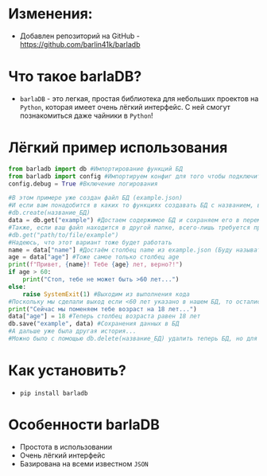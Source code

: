# Изменения:
- Добавлен репозиторий на GitHub - https://github.com/barlin41k/barladb


# Что такое barlaDB?
- `barlaDB` - это легкая, простая библиотека для небольших проектов на `Python`, которая имеет очень лёгкий интерфейс. С ней смогут познакомиться даже чайники в `Python`!

# Лёгкий пример использования
```python
from barladb import db #Импортирование функций БД
from barladb import config #Импортируем конфиг для того чтобы подключить логирование действий
config.debug = True #Включение логирования

#В этом примере уже создан файл БД (example.json)
#И если вам понадобится в каких то функциях создавать БД с названием, воспользуйтесь
#db.create(название_БД)
data = db.get("example") #Достаем содержимое БД и сохраняем его в переменную data. Заметьте, что мы не пишем расширение (.json)
#Также, если ваш файл находится в другой папке, всего-лишь требуется прописать другой путь, к примеру
#db.get("path/to/file/example")
#Надеюсь, что этот вариант тоже будет работать
name = data["name"] #Достаём столбец name из example.json (Буду называть дальше это как "БД")
age = data["age"] #Тоже самое только столбец age
print(f"Привет, {name}! Тебе {age} лет, верно?!")
if age > 60:
    print("Стоп, тебе не может быть >60 лет...")
else:
    raise SystemExit(1) #Выходим из выполнения кода
#Поскольку мы сделали выход если <60 лет указано в нашем БД, то остались в программе только >60 лет (По БД, еще раз повторяю)
print("Сейчас мы поменяем тебе возраст на 18 лет...")
data["age"] = 18 #Теперь столбец возраста равен 18 лет
db.save("example", data) #Сохранения данных в БД
#А дальше уже была другая история...
#Можно было с помощью db.delete(название_БД) удалить теперь БД, но для этого будет документация, этого всего лишь пример кода))
```
# Как установить?
- `pip install barladb`

# Особенности barlaDB
- Простота в использовании
- Очень лёгкий интерфейс
- Базирована на всеми известном `JSON`
